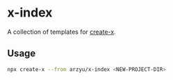 # x-index

A collection of templates for [create-x](https://github.com/arzyu/create-x).

## Usage

```bash
npx create-x --from arzyu/x-index <NEW-PROJECT-DIR>
```

